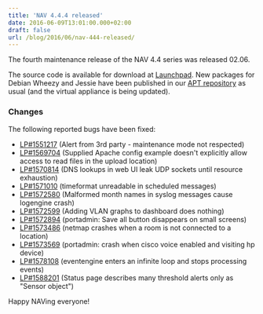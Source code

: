 ```yaml
---
title: 'NAV 4.4.4 released'
date: 2016-06-09T13:01:00.000+02:00
draft: false
url: /blog/2016/06/nav-444-released/
---
```


The fourth maintenance release of the NAV 4.4 series was released 02.06.

The source code is available for download at [Launchpad](https://launchpad.net/nav/4.4/4.4.4). New packages for Debian Wheezy and Jessie have been published in our [APT repository](https://nav.uninett.no/install-instructions/#debian) as usual (and the virtual appliance is being updated).

### Changes

The following reported bugs have been fixed:

*   [LP#1551217](https://bugs.launchpad.net/nav/+bug/1551217/) (Alert from 3rd party - maintenance mode not respected)
*   [LP#1569704](https://bugs.launchpad.net/nav/+bug/1569704/) (Supplied Apache config example doesn't explicitly allow access to read files in the upload location)
*   [LP#1570814](https://bugs.launchpad.net/nav/+bug/1570814/) (DNS lookups in web UI leak UDP sockets until resource exhaustion)
*   [LP#1571010](https://bugs.launchpad.net/nav/+bug/1571010/) (timeformat unreadable in scheduled messages)
*   [LP#1572580](https://bugs.launchpad.net/nav/+bug/1572580/) (Malformed month names in syslog messages cause logengine crash)
*   [LP#1572599](https://bugs.launchpad.net/nav/+bug/1572599/) (Adding VLAN graphs to dashboard does nothing)
*   [LP#1572894](https://bugs.launchpad.net/nav/+bug/1572894/) (portadmin: Save all button disappears on small screens)
*   [LP#1573486](https://bugs.launchpad.net/nav/+bug/1573486/) (netmap crashes when a room is not connected to a location)
*   [LP#1573569](https://bugs.launchpad.net/nav/+bug/1573569/) (portadmin: crash when cisco voice enabled and visiting hp device)
*   [LP#1578108](https://bugs.launchpad.net/nav/+bug/1578108/) (eventengine enters an infinite loop and stops processing events)
*   [LP#1588201](https://bugs.launchpad.net/nav/+bug/1588201/) (Status page describes many threshold alerts only as "Sensor object")

Happy NAVing everyone!